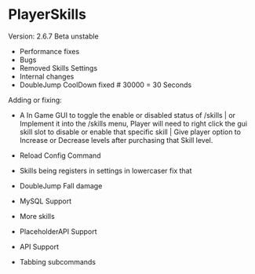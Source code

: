 # PlayerSkills

Version: 2.6.7 Beta unstable

- Performance fixes
- Bugs
- Removed Skills Settings
- Internal changes
- DoubleJump CoolDown fixed # 30000 = 30 Seconds

  
Adding or fixing:

- A In Game GUI to toggle the enable or disabled status of /skills | or Implement it into the /skills menu, Player will need to right click the gui skill slot to disable or enable that specific skill | Give player option to Increase or Decrease levels after purchasing that Skill level.

- Reload Config Command

- Skills being registers in settings in lowercaser fix that

- DoubleJump Fall damage

- MySQL Support

- More skills

- PlaceholderAPI Support

- API Support

- Tabbing subcommands

